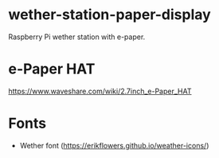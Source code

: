 # wether-station-paper-display
Raspberry Pi wether station with e-paper.

# e-Paper HAT
https://www.waveshare.com/wiki/2.7inch_e-Paper_HAT

# Fonts
* Wether font (https://erikflowers.github.io/weather-icons/)

